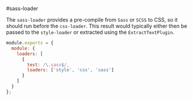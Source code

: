 #sass-loader

The `sass-loader` provides a pre-compile from `Sass` or `SCSS` to CSS, so it should run before the `css-loader`. This result would typically either then be passed to the `style-loader` or extracted using the `ExtractTextPlugin`.

```javascript
module.exports = {
  module: {
    loaders: [
      {
        test: /\.sass$/,
        loaders: ['style', 'css', 'sass']
      }
    ]
  }
};
```
